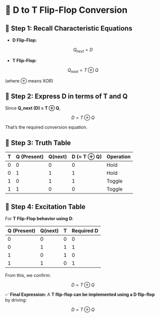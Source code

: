 # 📘 D to T Flip-Flop Conversion

## 🔹 Step 1: Recall Characteristic Equations

* **D Flip-Flop:**

$$
Q_{next} = D
$$

* **T Flip-Flop:**

$$
Q_{next} = T \oplus Q
$$

(where ⊕ means XOR)


## 🔹 Step 2: Express D in terms of T and Q

Since **Q\_next (D) = T ⊕ Q**,

$$
D = T \oplus Q
$$

That’s the required conversion equation.

## 🔹 Step 3: Truth Table

| T | Q (Present) | Q(next) | D (= T ⊕ Q) | Operation |
| - | ----------- | ------- | ----------- | --------- |
| 0 | 0           | 0       | 0           | Hold      |
| 0 | 1           | 1       | 1           | Hold      |
| 1 | 0           | 1       | 1           | Toggle    |
| 1 | 1           | 0       | 0           | Toggle    |

## 🔹 Step 4: Excitation Table

For **T Flip-Flop behavior using D**:

| Q (Present) | Q(next) | T | Required D |
| ----------- | ------- | - | ---------- |
| 0           | 0       | 0 | 0          |
| 0           | 1       | 1 | 1          |
| 1           | 0       | 1 | 0          |
| 1           | 1       | 0 | 1          |

From this, we confirm:

$$
D = T \oplus Q
$$

✅ **Final Expression:**
A **T flip-flop can be implemented using a D flip-flop** by driving:

$$
D = T \oplus Q
$$
